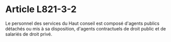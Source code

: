 # Article L821-3-2

<p>Le personnel des services du Haut conseil est composé d'agents publics détachés ou mis à sa disposition, d'agents contractuels de droit public et de salariés de droit privé. </p>